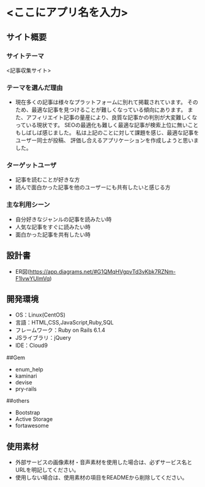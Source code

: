 # <ここにアプリ名を入力>

## サイト概要
### サイトテーマ
<記事収集サイト>

### テーマを選んだ理由
- 現在多くの記事は様々なプラットフォームに別れて掲載されています。
そのため、最適な記事を見つけることが難しくなっている傾向にあります。
また、アフィリエイト記事の量産により、良質な記事かの判別が大変難しくなっている現状です。
SEOの最適化も難しく最適な記事が検索上位に無いこともしばしば感じました。
私は上記のことに対して課題を感じ、最適な記事をユーザー同士が投稿、
評価し合えるアプリケーションを作成しようと思いました。

### ターゲットユーザ
- 記事を読むことが好きな方
- 読んで面白かった記事を他のユーザーにも共有したいと感じる方

### 主な利用シーン
- 自分好きなジャンルの記事を読みたい時
- 人気な記事をすぐに読みたい時
- 面白かった記事を共有したい時

## 設計書
- ER図(https://app.diagrams.net/#G1QMqHVgpvTd3vKbk7RZNm-F1lvwYUImVq)

## 開発環境
- OS：Linux(CentOS)
- 言語：HTML,CSS,JavaScript,Ruby,SQL
- フレームワーク：Ruby on Rails 6.1.4
- JSライブラリ：jQuery
- IDE：Cloud9

##Gem
- enum_help
- kaminari
- devise
- pry-rails

##others
- Bootstrap
- Active Storage
- fortawesome

## 使用素材
- 外部サービスの画像素材・音声素材を使用した場合は、必ずサービス名とURLを明記してください。
- 使用しない場合は、使用素材の項目をREADMEから削除してください。